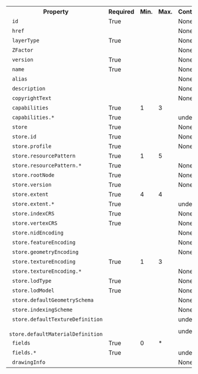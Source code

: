 <html>
<body>
<table>
<tr><th>Property</th><th>Required</th><th>Min.</th><th>Max.</th><th>Container</th><th>Value Rules</th><th>Conditions</th></tr>
<tr><td><code> id</code></td><td>True</td><td> </td><td> </td><td>None</td><td>number/Integer</td><td> </td></tr>
<tr><td><code> href</code></td><td> </td><td> </td><td> </td><td>None</td><td>string/URL</td><td> </td></tr>
<tr><td><code> layerType</code></td><td>True</td><td> </td><td> </td><td>None</td><td>string/None</td><td> </td></tr>
<tr><td><code> ZFactor</code></td><td> </td><td> </td><td> </td><td>None</td><td>number/Float</td><td> </td></tr>
<tr><td><code> version</code></td><td>True</td><td> </td><td> </td><td>None</td><td>string/UUID</td><td> </td></tr>
<tr><td><code> name</code></td><td>True</td><td> </td><td> </td><td>None</td><td>string/None</td><td> </td></tr>
<tr><td><code> alias</code></td><td> </td><td> </td><td> </td><td>None</td><td>string/None</td><td> </td></tr>
<tr><td><code> description</code></td><td> </td><td> </td><td> </td><td>None</td><td>string/None</td><td> </td></tr>
<tr><td><code> copyrightText</code></td><td> </td><td> </td><td> </td><td>None</td><td>string/None</td><td> </td></tr>
<tr><td><code> capabilities</code></td><td>True</td><td>1</td><td>3</td><td> </td><td>object/None</td><td> </td></tr>
<tr><td><code> capabilities.*</code></td><td>True</td><td> </td><td> </td><td>undefined</td><td>string/None</td><td> </td></tr>
<tr><td><code> store</code></td><td>True</td><td> </td><td> </td><td>None</td><td>object/None</td><td> </td></tr>
<tr><td><code> store.id</code></td><td>True</td><td> </td><td> </td><td>None</td><td>string/UUID</td><td> </td></tr>
<tr><td><code> store.profile</code></td><td>True</td><td> </td><td> </td><td>None</td><td>string/None</td><td> </td></tr>
<tr><td><code> store.resourcePattern</code></td><td>True</td><td>1</td><td>5</td><td> </td><td>object/None</td><td> </td></tr>
<tr><td><code> store.resourcePattern.*</code></td><td>True</td><td> </td><td> </td><td>None</td><td>string/None</td><td> </td></tr>
<tr><td><code> store.rootNode</code></td><td>True</td><td> </td><td> </td><td>None</td><td>string/URL</td><td> </td></tr>
<tr><td><code> store.version</code></td><td>True</td><td> </td><td> </td><td>None</td><td>string/None</td><td> </td></tr>
<tr><td><code> store.extent</code></td><td>True</td><td>4</td><td>4</td><td> </td><td>object/None</td><td> </td></tr>
<tr><td><code> store.extent.*</code></td><td>True</td><td> </td><td> </td><td>undefined</td><td>number/None</td><td> </td></tr>
<tr><td><code> store.indexCRS</code></td><td>True</td><td> </td><td> </td><td>None</td><td>string/URL</td><td> </td></tr>
<tr><td><code> store.vertexCRS</code></td><td>True</td><td> </td><td> </td><td>None</td><td>string/URL</td><td> </td></tr>
<tr><td><code> store.nidEncoding</code></td><td> </td><td> </td><td> </td><td>None</td><td>string/None</td><td> </td></tr>
<tr><td><code> store.featureEncoding</code></td><td> </td><td> </td><td> </td><td>None</td><td>string/None</td><td> </td></tr>
<tr><td><code> store.geometryEncoding</code></td><td> </td><td> </td><td> </td><td>None</td><td>string/None</td><td> </td></tr>
<tr><td><code> store.textureEncoding</code></td><td>True</td><td>1</td><td>3</td><td> </td><td>object/None</td><td> </td></tr>
<tr><td><code> store.textureEncoding.*</code></td><td> </td><td> </td><td> </td><td>None</td><td>string/None</td><td> </td></tr>
<tr><td><code> store.lodType</code></td><td>True</td><td> </td><td> </td><td>None</td><td>string/None</td><td> </td></tr>
<tr><td><code> store.lodModel</code></td><td>True</td><td> </td><td> </td><td>None</td><td>string/None</td><td> </td></tr>
<tr><td><code> store.defaultGeometrySchema</code></td><td> </td><td> </td><td> </td><td>None</td><td>object/NamedRuleset</td><td> </td></tr>
<tr><td><code> store.indexingScheme</code></td><td> </td><td> </td><td> </td><td>None</td><td>object/NamedRuleset</td><td> </td></tr>
<tr><td><code> store.defaultTextureDefinition</code></td><td> </td><td> </td><td> </td><td>undefined</td><td>object/NamedRuleset</td><td> </td></tr>
<tr><td><code> store.defaultMaterialDefinition</code></td><td> </td><td> </td><td> </td><td>undefined</td><td>object/NamedRuleset</td><td> </td></tr>
<tr><td><code> fields</code></td><td>True</td><td>0</td><td>*</td><td> </td><td>object/None</td><td> </td></tr>
<tr><td><code> fields.*</code></td><td>True</td><td> </td><td> </td><td>undefined</td><td>object/NamedRuleset</td><td> </td></tr>
<tr><td><code> drawingInfo</code></td><td> </td><td> </td><td> </td><td>None</td><td>object/None</td><td> </td></tr>
</table>
</body>
</html>